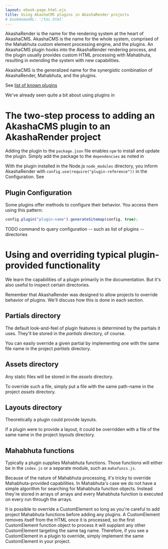 ```yaml
---
layout: ebook-page.html.ejs
title: Using AkashaCMS plugins in AkashaRender projects
# bookHomeURL: '/toc.html'
---
```


AkashaRender is the name for the rendering system at the heart of AkashaCMS.   AkashaCMS is the name for the whole system, comprised of the Mahabhuta custom element processing engine, and the plugins.  An AkashaCMS plugin hooks into the AkashaRender rendering process, and the plugin usually provides custom HTML processing with Mahabhuta, resulting in extending the system with new capabilities.

AkashaCMS is the generalized name for the synergistic combination of AkashaRender, Mahabhuta, and the plugins.

See [list of known plugins](https://akashacms.com/new/plugins/index.html)

We've already seen quite a bit about using plugins in [](configuration.html)

# The two-step process to adding an AkashaCMS plugin to an AkashaRender project

Adding the plugin to the `package.json` file enables `npm` to install and update the plugin.  Simply add the package to the `dependencies` as noted in [](projects.html)

With the plugin installed in the Node.js `node_modules` directory, you inform AkashaRender with `config.use(require("plugin-reference"))` in the Configuration.  See [](configuration.html)

## Plugin Configuration

Some plugins offer methods to configure their behavior.  You access them using this pattern:

```js
config.plugin("plugin-name").generateSitemap(config, true);
```

TODO command to query configuration -- such as list of plugins -- directories

# Using and overriding typical plugin-provided functionality

We learn the capabilities of a plugin primarily in the documentation.  But it's also useful to inspect certain directories.

Remember that AkashaRender was designed to allow projects to override behavior of plugins.  We'll discuss how this is done in each section.

## Partials directory

The default look-and-feel of plugin features is determined by the partials it uses.  They'll be stored in the _partials_ directory, of course.

You can easily override a given partial by implementing one with the same file name in the project _partials_ directory.

## Assets directory

Any static files will be stored in the _assets_ directory.

To override such a file, simply put a file with the same path-name in the project _assets_ directory.

## Layouts directory

Theoretically a plugin could provide layouts.

If a plugin were to provide a layout, it could be overridden with a file of the same name in the project _layouts_ directory.

## Mahabhuta functions

Typically a plugin supplies Mahabhuta functions.  Those functions will either be in the `index.js` or a separate module, such as `mahafuncs.js`.

Because of the nature of Mahabhuta processing, it's tricky to override Mahabhuta-provided capabilities.  In Mahabhuta's case we do not have a simple algorithm for searching for Mahabhuta function objects.  Instead they're stored in arrays of arrays and every Mahabhuta function is executed on every run through the arrays.

It is possible to override a CustomElement so long as you're careful to add project Mahabhuta functions before adding any plugins.  A CustomElement removes itself from the HTML once it is processed, so the first CustomElement function object to process it will supplant any other CustomElement targeting the same tag name.  Therefore, if you see a CustomElement in a plugin to override, simply implement the same CustomElement in your project.
